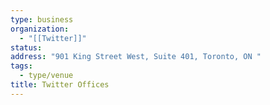 ```yaml
---
type: business
organization:
  - "[[Twitter]]"
status:
address: "901 King Street West, Suite 401, Toronto, ON "
tags:
  - type/venue
title: Twitter Offices
---
```

